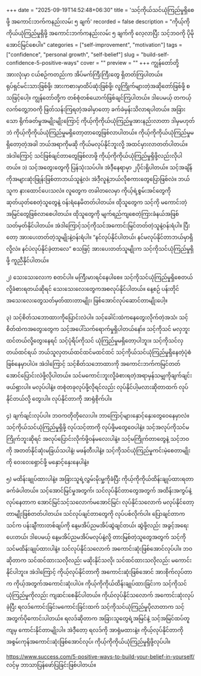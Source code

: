 +++
date = "2025-09-19T14:52:48+06:30"
title = 'သင့်ကိုယ်သင်ယုံကြည်မှုရှိစေဖို့ အကောင်းဘက်ကနည်းလမ်း ၅ ချက်'
recorded = false
description = "ကိုယ့်ကိုကိုယ်ယုံကြည်မှုရှိဖို့ အကောင်းဘက်ကနည်းလမ်း ၅ ချက်ကို လေ့လာပြီး သင့်ဘဝကို ပိုမိုအောင်မြင်စေပါ။"
categories = ["self-improvement", "motivation"]
tags = ["confidence", "personal growth", "self-belief"]
slug = "build-self-confidence-5-positive-ways"
cover = ""
preview = ""
+++
ကျွန်တော်တို့အားလုံးမှာ ငယ်စဉ်ကတည်းက အိပ်မက်ကြီးကြီးတွေ ရှိတတ်ကြပါတယ်။ ရုပ်ရှင်မင်းသားဖြစ်ဖို့၊ အားကစားမှာထိပ်ဆုံးဖြစ်ဖို့၊ လူကြိုက်များတဲ့အဆိုတော်ဖြစ်ဖို့ စသဖြင့်ပေါ့။ ကျွန်တော်တို့က တစ်စုံတစ်ယောက်ဖြစ်ချင်ကြပါတယ်။ ဒါပေမယ့် တကယ့်လက်တွေ့ဘဝကို ဖြတ်သန်းကြရတဲ့အခါမှာတော့ ခက်ခဲမှန်းသိလာရပါတယ်။ အခြားသော ရိုက်ခတ်မှုအမျိုးမျိုးကြောင့် ကိုယ့်ကိုကိုယ်ယုံကြည်မှုအားနည်းလာတာ ဒါမှမဟုတ်ဘဲ ကိုယ့်ကိုကိုယ်ယုံကြည်မှုမရှိတော့တာတွေဖြစ်လာပါတယ်။ ကိုယ့်ကိုကိုယ်ယုံကြည်မှုမရှိတော့တဲ့အခါ ဘယ်အရာကိုမဆို ကိုယ်မလုပ်နိုင်ဘူးလို့ အထင်မှားလာတတ်ပါတယ်။ အဲဒါကြောင့် သင်ဖြစ်ချင်တာတွေဖြစ်လာဖို့ ကိုယ့်ကိုကိုယ်ယုံကြည်မှုရှိဖို့လည်းလိုပါတယ်။
၁) သင့်အတွေးတွေကို ပြန်သုံးသပ်ပါ။
အဲဒီ့နေရာမှာ ၂ပိုင်းရှိပါတယ်။ သင့်အချိန်ကိုအများဆုံးဖြုန်းဖြစ်တာဘယ်သူနဲ့လဲ၊ အဲဒီ့လူနဲ့ဘယ်လိုစကားတွေပြောဖြစ်လဲ။ ဘယ်သူက နားထောင်ပေးသလဲ။ လူတွေက တခါတလေမှာ ကိုယ့်ရဲ့စွမ်းအင်တွေကို ဆုတ်ယုတ်စေတဲ့သူတွေနဲ့ ဝန်းရံနေမိတတ်ပါတယ်။ ထိုသူတွေက သင့်ကို မကောင်းတဲ့အမြင်တွေဖြစ်လာစေပါတယ်။ ထိုသူတွေကို မျက်ရည်ကျစေတဲ့ကြားခံနယ်အဖြစ်သတ်မှတ်နိုင်ပါတယ်။ အဲဒါကြောင့်သင့်ကိုသင်အကောင်းမြင်တတ်တဲ့သူနဲ့ဝန်းရံပါ။ ပြီးတော့ အားပေးတတ်တဲ့သူမျိုးနဲ့ဝန်းရံပါ။ “နင်လုပ်နိုင်ပါတယ်၊ နင်မလုပ်နိုင်တာဘယ်မှာရှိလို့လဲ။ နင်ပဲလုပ်နိုင်ခဲ့တာလေ” စသဖြင့် အားပေးတတ်သူမျိုးက သင့်ကိုသင်ယုံကြည်မှုရှိဖို့ ကူညီနိုင်ပါတယ်။

၂) သေးသေးလေးက စတင်ပါ။
မကြီးမားရင်နေပါစေ။ သင့်ကိုသင်ယုံကြည်မှုရှိစေတယ်လို့ခံစားရတယ်ဆိုရင် သေးသေးလေးတွေကအစလုပ်နိုင်ပါတယ်။ နေ့စဉ် ပန်းတိုင်အသေးလေးတွေသတ်မှတ်ထားတာမျိုး၊ ဖြစ်အောင်လုပ်ဆောင်တာမျိုးပေါ့။

၃) သင့်စိတ်သဘောထားကိုပြောင်းလဲပါ။
သင့်ခေါင်းထဲကနေတွေးလိုက်တဲ့အသံ၊ သင့်စိတ်ထဲကအတွေးတွေက သင့်အပေါ်သက်ရောက်မှုရှိပါတယ်နော်။ သင့်ကိုသင် မလှဘူးထင်တယ်လို့တွေးနေရင် သင့်ပုံရိပ်ကိုသင် ယုံကြည်မှုမရှိတော့ပါဘူး။ သင့်ကိုသင်လှတယ်ထင်ရယ် ဘယ်သူလှတယ်ထင်ထင်မထင်ထင် သင့်ကိုယ်သင်ယုံကြည်မှုရှိနေတဲ့ပုံစံဖြစ်နေမှာပါပဲ။ အဲဒါကြောင့် သင့်စိတ်သဘောထားကို အကောင်းဘက်ကမြင်တတ်အောင်ပြောင်းလဲဖို့လိုပါတယ်။ သင်မကောင်းဘူးလို့ခံစားရတဲ့အရာမှန်သမျှကိုချက်ချင်းဖယ်ရှားပါ။ မလုပ်ပါနဲ့။ တစုံတခုလုပ်ဖို့လိုရင်လည်း လုပ်နိုင်ပါ့မလားဆိုတာထက် လုပ်နိုင်တယ်လို့ တွေးပါ။ လုပ်နိုင်တာကို အာရုံစိုက်ပါ။

၄) ချက်ချင်းလုပ်ပါ။
ဘဝကတိုတိုလေးပါ။ ဘာကြောင့်များနှောင့်နှေးတွေဝေနေမှာလဲ။ သင့်ကိုယ်သင်ယုံကြည်မှုရှိဖို့ လုပ်သင့်တာကို လုပ်ဖို့မတွေဝေပါနဲ့။ သင့်အလုပ်ကိုသင်မကြိုက်ဘူးဆိုရင် အလုပ်ပြောင်းလိုက်ဖို့ဝန်မလေးပါနဲ့။ သင့်မကြိုက်တာတွေနဲ့ သင့်ဘဝကို အတတ်နိုင်ဆုံးမခြယ်သပါနဲ့၊ မဖန်တီးပါနဲ့။ သင့်ကိုသင်ယုံကြည်မှုကင်းမဲ့စေတာမျိုးကို ဝေးဝေးရှောင်ဖို့ မနှောင့်နှေးနေပါနဲ့။

၅) မထိန်းချုပ်ထားပါနဲ့။
အခြားသူရဲ့လွှမ်းမိုးမှု့ကိုခံပြီး ကိုယ့်ကိုကိုယ်ထိန်းချုပ်ထားရတာ ခက်ခဲပါတယ်။ သင့်အောင်မြင်မှုအတွက်၊ သင်လုပ်နိုင်တာတွေအတွက် အထိန်းအကွပ်နဲ့လုပ်နေတာက အောင်မြင်သင့်သလောက်မအောင်မြင်၊ လုပ်နိုင်သလောက် မလုပ်နိုင်တော့တာမျိုးဖြစ်တတ်ပါတယ်။ သင်လုပ်ချင်တာတွေကို လုပ်ပစ်လိုက်ပါ။ ပြောချင်တာက သင်က ပန်းချီကားတစ်ချပ်ကို နေ့မအိပ်ညမအိပ်ဆွဲချင်တယ်၊ ဆွဲဖို့လည်း အခွင့်အရေးပေးတယ်၊ ဒါပေမယ့် နေ့မအိပ်ညမအိပ်မလုပ်နဲ့လို့ တားမြစ်တဲ့သူတွေအတွက် သင့်ကိုသင်မထိန်းချုပ်ထားပါနဲ့။ သင်လုပ်နိုင်သလောက် အကောင်းဆုံးဖြစ်အောင်လုပ်ပါ။ ဘဝဆိုတာက သင်ထင်ထားသလိုလည်း မဆိုးနိုင်သလို၊ သင်ထင်ထားသလိုလည်း မကောင်းနိုင်ပါဘူး။ အဲဒါကြောင့် ကိုယ့်လုပ်နိုင်တာကို အကောင်းဆုံးဖြစ်အောင် အားစိုက်လုပ်တာက ကိုယ့်အတွက်အကောင်းဆုံးပါပဲ။ ကိုယ့်ကိုကိုယ်ထိန်းချုပ်ထားခြင်းက သင့်ကိုသင်ယုံကြည်မှုကိုလည်း ကျဆင်းစေနိုင်ပါတယ်။ ကိုယ်လုပ်နိုင်သလောက် အကောင်းဆုံးလုပ်ခဲ့ပြီး ရလဒ်ကောင်းခြင်းမကောင်းခြင်းထက် သင့်ကိုသင်ယုံကြည်မှုပိုလာတာက သင့်အတွက်ပိုကောင်းပါတယ်။ ရလဒ်ဆိုတာက အခြားသူတွေရဲ့အမြင်နဲ့ သင့်အမြင်ထပ်တူကျမှ ကောင်းနိုင်တာမျိုးပါ။ အဲဒီ့တော့ ရလဒ်ကို အာရုံမထားနဲ့။ ကိုယ့်လုပ်နိုင်တာကို အစွမ်းကုန်အကောင်းဆုံးဖြစ်အောင်လုပ်၊ ကိုယ့်ကိုကိုယ်ယုံကြည်မှုရှိဖို့လုပ်ပါ။

https://www.success.com/5-positive-ways-to-build-your-belief-in-yourself/ လင့်မှ ဘာသာပြန်ဖော်ပြခြင်းဖြစ်ပါတယ်။